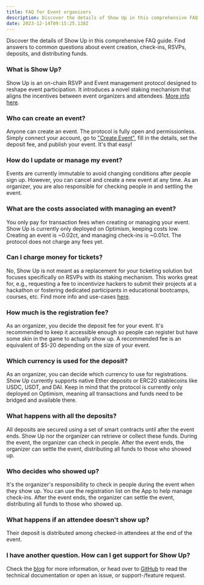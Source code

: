 ```yaml
---
title: FAQ for Event organizers
description: Discover the details of Show Up in this comprehensive FAQ guide. Find answers to common questions about event creation, check-ins, RSVPs, deposits, and distributing funds.
date: 2023-12-14T09:15:25.138Z
---
```


Discover the details of Show Up in this comprehensive FAQ guide. Find answers to common questions about event creation, check-ins, RSVPs, deposits, and distributing funds.

### What is Show Up?

Show Up is an on-chain RSVP and Event management protocol designed to reshape event participation. It introduces a novel staking mechanism that aligns the incentives between event organizers and attendees. [More info here](https://blog.showup.events/introducing-show-up-protocol).

### Who can create an event?

Anyone can create an event. The protocol is fully open and permissionless. Simply connect your account, go to ["Create Event"](https://www.showup.events/create), fill in the details, set the deposit fee, and publish your event. It's that easy!

### How do I update or manage my event?

Events are currently immutable to avoid changing conditions after people sign up. However, you can cancel and create a new event at any time. As an organizer, you are also responsible for checking people in and settling the event.

### What are the costs associated with managing an event?

You only pay for transaction fees when creating or managing your event. Show Up is currently only deployed on Optimism, keeping costs low. Creating an event is ~0.02ct, and managing check-ins is ~0.01ct. The protocol does not charge any fees yet.

### Can I charge money for tickets?

No, Show Up is not meant as a replacement for your ticketing solution but focuses specifically on RSVPs with its staking mechanism. This works great for, e.g., requesting a fee to incentivize hackers to submit their projects at a hackathon or fostering dedicated participants in educational bootcamps, courses, etc. Find more info and use-cases [here](https://blog.showup.events/introducing-show-up-protocol).

### How much is the registration fee?

As an organizer, you decide the deposit fee for your event. It's recommended to keep it accessible enough so people can register but have some skin in the game to actually show up. A recommended fee is an equivalent of $5-20 depending on the size of your event.

### Which currency is used for the deposit?

As an organizer, you can decide which currency to use for registrations. Show Up currently supports native Ether deposits or ERC20 stablecoins like USDC, USDT, and DAI. Keep in mind that the protocol is currently only deployed on Optimism, meaning all transactions and funds need to be bridged and available there.

### What happens with all the deposits?

All deposits are secured using a set of smart contracts until after the event ends. Show Up nor the organizer can retrieve or collect these funds. During the event, the organizer can check in people. After the event ends, the organizer can settle the event, distributing all funds to those who showed up.

### Who decides who showed up?

It's the organizer's responsibility to check in people during the event when they show up. You can use the registration list on the App to help manage check-ins. After the event ends, the organizer can settle the event, distributing all funds to those who showed up.

### What happens if an attendee doesn't show up?

Their deposit is distributed among checked-in attendees at the end of the event.

### I have another question. How can I get support for Show Up?

Check the [blog](https://blog.showup.events/) for more information, or head over to [GitHub](https://github.com/wslyvh/show-up) to read the technical documentation or open an issue, or support-/feature request.
